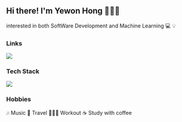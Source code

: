 ## Hi there! I'm Yewon Hong 👩🏻‍💻
interested in both SoftWare Development and Machine Learning 💻 💡

### Links
<a href="https://www.linkedin.com/in/yewon-h-b837a51a1/"><img src="https://img.shields.io/badge/#8977ad?style=flat-square&logo=LinkedIn&logoColor=white&link=https://www.linkedin.com/in/yewon-h-b837a51a1"/></a>



### Tech Stack
<img src="https://img.shields.io/badge/Python-3766AB?style=flat-square&logo=Python&logoColor=white"/>



### Hobbies
🎶 Music 🛫 Travel 🏃🏻‍♀️ Workout ☕️ Study with coffee
